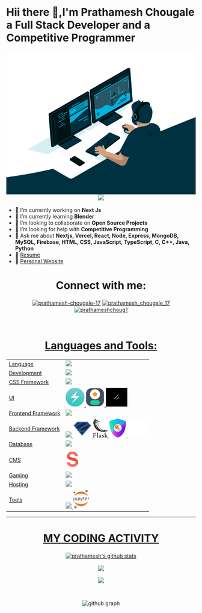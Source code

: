 # Hii there 👋,I'm Prathamesh Chougale a Full Stack Developer and a Competitive Programmer

  <img align="right" alt="GIF" src="code.gif" width="1000" height="380" />
<p align="center">
  <img src="https://readme-typing-svg.herokuapp.com?color=FFA500&size=30&center=true&vCenter=true&width=600&height=60&lines=Welcome+to+my+GitHub+Profile!;I'm+Prathamesh+Chougale;Nice+to+meet+you!">
</p>

- 🔭 I’m currently working on **Next Js**
- 🌱 I’m currently learning **Blender**
- 👯 I’m looking to collaborate on **Open Source Projects**
- 🤔 I’m looking for help with **Competitive Programming**
- 💬 Ask me about **Nextjs, Vercel, React, Node, Express, MongoDB, MySQL, Firebase, HTML, CSS, JavaScript, TypeScript, C, C++, Java, Python**
- 📝 [Resume](https://drive.google.com/file/d/1KwtaMQPzrariT9tsGEXA8f3Eudnksz5t/view?usp=sharing)
- 📝 [Personal Website](https://www.prathameshchougale.me/)
<div>

<h1 align="center">Connect with me:</h1>
<p align="center">
<a href="https://www.linkedin.com/in/prathamesh-chougale/" target="blank"><img align="center" src="https://img.icons8.com/color/48/000000/linkedin.png" alt="prathamesh-chougale-17" height="30" width="30" /></a>
<a href="https://www.instagram.com/prathamesh_chougale_17/" target="blank"><img align="center" src="https://img.icons8.com/color/48/000000/instagram-new--v2.png" alt="prathamesh_chougale_17" height="30" width="30" /></a>
<a href="https://www.hackerrank.com/profile/prathamesh17170" target="blank"><img align="center" src="https://img.icons8.com/windows/32/000000/hackerrank.png" alt="prathameshchoug1" height="30" width="30" />
<div>
<br>
<h1 align="center">Languages and Tools:</h1>
<table align="center">
<tr>
<td>Language</td>
<td> <a href="https://github.com/Prathamesh-chougale-17" >
    <img src="https://skillicons.dev/icons?i=c,cpp,java,python" />
</a> 
</td>
</tr>

<tr>
<td>Development</td>
<td> <a href="https://github.com/Prathamesh-chougale-17" >
    <img src="https://skillicons.dev/icons?i=html,css,scss,javascript,typescript,pug,handlebars" />
  </a>
</td>
</tr>

<tr>
<td>CSS Framework</td>
<td> <a href="https://github.com/Prathamesh-chougale-17" >
    <img src="https://skillicons.dev/icons?i=bootstrap,tailwind" />
  </a>
 </td>
</tr>

<tr>
<td>UI</td>
<td> <a href="https://github.com/Prathamesh-chougale-17" >
    <img height="50rem" src=chakra.jpg/>
    <img height="50rem" src=daisy.png/>
    <img height="50rem" src=shadn.png />

  </a>
 </td>
</tr>

<tr>
<td>Frontend Framework</td>
<td> <a href="https://github.com/Prathamesh-chougale-17" >
    <img src="https://skillicons.dev/icons?i=react,vite,next" />
  </a>
 </td>
</tr>

<tr>
<td>Backend Framework</td>
<td> <a href="https://github.com/Prathamesh-chougale-17" >
    <img src="https://skillicons.dev/icons?i=nodejs,express,prisma" />
    <img height="50rem" src = './zod.svg'/>
    <img height="50rem" src = './flask.png'/>
    <img height="50rem" src = './nextauth.png'/>
    <img height="50rem" src = "./resend.png"/>
   </a>
</td>
</tr>

<tr>
<td>Database</td>
<td> <a href="https://github.com/Prathamesh-chougale-17" >
    <img src="https://skillicons.dev/icons?i=mysql,mongodb" />
   </a>
</td>
</tr>
<tr>
<td>CMS</td>
<td> <a href="https://github.com/Prathamesh-chougale-17" >
<img src="./sanity.png" height="50rem"/>

   </a>
</td>
</tr>



<tr>
<td>Gaming</td>
<td> <a href="https://github.com/Prathamesh-chougale-17" >
    <img src="https://skillicons.dev/icons?i=unity,blender" />
  </a>
 </td>
</tr>

<tr>
<td>Hosting</td>
<td> <a href="https://github.com/Prathamesh-chougale-17" >
    <img src="https://skillicons.dev/icons?i=vercel,firebase,github,aws" />
  </a>
</td>
</tr>
<tr>
<td>Tools</td>
<td> <a href="https://github.com/Prathamesh-chougale-17" >
    <img src="https://skillicons.dev/icons?i=git,github,vscode,eclipse,docker,replit,stackoverflow,postman" />
    <img src="./jupyter.png" height="50rem"/>
  </a>
</td>
</tr>
</table>
</div>

<hr>
<p>

</div>
<div align='center'>

# MY CODING ACTIVITY


<a href="Prathamesh-chougale-17">
  <img align="center" src="https://github-readme-stats.anuraghazra1.vercel.app/api?username=Prathamesh-chougale-17&show_icons=true&include_all_commits=true&theme=radical" alt="prathamesh's github stats" />
  <!-- <img  src="https://github-stats-lemon.vercel.app/api?username=Prathamesh-chougale-17&show_icons=true&hide_border=true&theme=react"align="right" > -->
</a>
<p></p>
<img align="center" src="https://github-readme-stats.anuraghazra1.vercel.app/api/top-langs/?username=Prathamesh-chougale-17&layout=compact&theme=radical" />
</a>
<p></p>

<img align="center" src="https://github-readme-streak-stats.herokuapp.com/?user=Prathamesh-chougale-17&theme=react">

</p>

<br>

![github graph](https://github-readme-activity-graph.vercel.app/graph?username=Prathamesh-chougale-17&theme=react-dark)
</div>
<br>


</div>